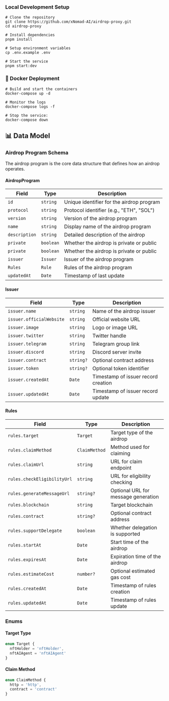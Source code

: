 
### Local Development Setup
```shell
# Clone the repository
git clone https://github.com/xNomad-AI/airdrop-proxy.git 
cd airdrop-proxy

# Install dependencies
pnpm install

# Setup environment variables
cp .env.example .env 

# Start the service
pnpm start:dev
```

### 🐳 Docker Deployment

```shell
# Build and start the containers
docker-compose up -d

# Monitor the logs
docker-compose logs -f

# Stop the service:
docker-compose down
```

## 📊 Data Model

### Airdrop Program Schema

The airdrop program is the core data structure that defines how an airdrop operates.

#### AirdropProgram
| Field | Type | Description |
|-------|------|-------------|
| `id` | `string` | Unique identifier for the airdrop program |
| `protocol` | `string` | Protocol identifier (e.g., "ETH", "SOL") |
| `version` | `string` | Version of the airdrop program |
| `name` | `string` | Display name of the airdrop program |
| `description` | `string` | Detailed description of the airdrop |
| `private` | `boolean` | Whether the airdrop is private or public |
| `private` | `boolean` | Whether the airdrop is private or public |
| `issuer` | `Issuer` | Issuer of the airdrop program |
| `Rules` | `Rule` | Rules of the airdrop program |
| `updatedAt` | `Date` | Timestamp of last update |

#### Issuer
| Field | Type | Description |
|-------|------|-------------|
| `issuer.name` | `string` | Name of the airdrop issuer |
| `issuer.officialWebsite` | `string` | Official website URL |
| `issuer.image` | `string` | Logo or image URL |
| `issuer.twitter` | `string` | Twitter handle |
| `issuer.telegram` | `string` | Telegram group link |
| `issuer.discord` | `string` | Discord server invite |
| `issuer.contract` | `string?` | Optional contract address |
| `issuer.token` | `string?` | Optional token identifier |
| `issuer.createdAt` | `Date` | Timestamp of issuer record creation |
| `issuer.updatedAt` | `Date` | Timestamp of issuer record update |

#### Rules
| Field | Type | Description |
|-------|------|-------------|
| `rules.target` | `Target` | Target type of the airdrop |
| `rules.claimMethod` | `ClaimMethod` | Method used for claiming |
| `rules.claimUrl` | `string` | URL for claim endpoint |
| `rules.checkEligibilityUrl` | `string` | URL for eligibility checking |
| `rules.generateMessageUrl` | `string?` | Optional URL for message generation |
| `rules.blockchain` | `string` | Target blockchain |
| `rules.contract` | `string?` | Optional contract address |
| `rules.supportDelegate` | `boolean` | Whether delegation is supported |
| `rules.startAt` | `Date` | Start time of the airdrop |
| `rules.expiresAt` | `Date` | Expiration time of the airdrop |
| `rules.estimateCost` | `number?` | Optional estimated gas cost |
| `rules.createdAt` | `Date` | Timestamp of rules creation |
| `rules.updatedAt` | `Date` | Timestamp of rules update |

### Enums

#### Target Type
```typescript
enum Target {
  nftHolder = 'nftHolder', 
  nftAIAgent = 'nftAIAgent' 
}
```

#### Claim Method
```typescript
enum ClaimMethod {
  http = 'http',
  contract = 'contract'
}
```
